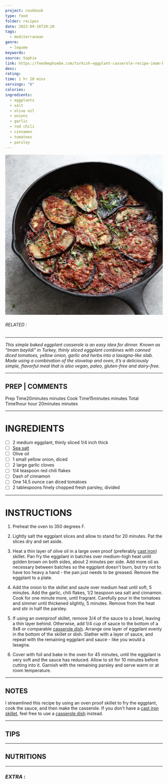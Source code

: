 ```yaml
---
project: cookbook
type: food
folder: recipes
date: 2023-09-26T20:20
tags:
  - mediterranean
genre:
  - legume
keywords: 
source: Sophie
link: https://feedmephoebe.com/turkish-eggplant-casserole-recipe-imam-bayildi/
desc: 
rating: 
time: 1 hr 20 mins
servings: "6"
calories: 
ingredients:
  - eggplants
  - salt
  - olive oil
  - onions
  - garlic
  - red chili
  - cinnamon
  - tomatoes
  - parsley
---
```


![IMAGE](image_407.png)

###### *RELATED* : 
---
_This simple baked eggplant casserole is an easy idea for dinner. Known as “Imam bayildi” in Turkey, thinly sliced eggplant combines with canned diced tomatoes, yellow onion, garlic and herbs into a lasagna-like slab. Made using a combination of the stovetop and oven, it’s a deliciously simple, flavorful meal that is also vegan, paleo, gluten-free and dairy-free._

---
## PREP | COMMENTS

Prep Time20minutes minutes
Cook Time15minutes minutes
Total Time1hour hour 20minutes minutes

---
# INGREDIENTS

- [ ] 2 medium eggplant, thinly sliced 1/4 inch thick
- [ ] [Sea salt](http://amzn.to/2tj5kpu)
- [ ] Olive oil
- [ ] 1 small yellow onion, diced
- [ ] 2 large garlic cloves
- [ ] 1/4 teaspoon red chili flakes
- [ ] Dash of cinnamon
- [ ] One 14.5 ounce can diced tomatoes
- [ ] 2 tablespoons finely chopped fresh parsley, divided

---
# INSTRUCTIONS

1. Preheat the oven to 350 degrees F.
    
2. Lightly salt the eggplant slices and allow to stand for 20 minutes. Pat the slices dry and set aside.
    
3. Heat a thin layer of olive oil in a large oven proof (preferably [cast iron](http://amzn.to/29GGY0w)) skillet. Pan fry the eggplant in batches over medium-high heat until golden brown on both sides, about 2 minutes per side. Add more oil as necessary between batches so the eggplant doesn't burn, but try not to have too heavy a hand - the pan just needs to be greased. Remove the eggplant to a plate.
    
4. Add the onion to the skillet and saute over medium heat until soft, 5 minutes. Add the garlic, chili flakes, 1/2 teaspoon sea salt and cinnamon. Cook for one minute more, until fragrant. Carefully pour in the tomatoes and simmer until thickened slightly, 5 minutes. Remove from the heat and stir in half the parsley.
    
5. If using an ovenproof skillet, remove 3/4 of the sauce to a bowl, leaving a thin layer behind. Otherwise, add 1/4 cup of sauce to the bottom of a 8x8 or comparable [casserole dish](http://amzn.to/29BQI6q). Arrange one layer of eggplant evenly in the bottom of the skillet or dish. Slather with a layer of sauce, and repeat with the remaining eggplant and sauce - like you would a lasagna.
    
6. Cover with foil and bake in the oven for 45 minutes, until the eggplant is very soft and the sauce has reduced. Allow to sit for 10 minutes before cutting into it. Garnish with the remaining parsley and serve warm or at room temperature.

---
## NOTES

I streamlined this recipe by using an oven proof skillet to fry the eggplant, cook the sauce, and then make the casserole. If you don't have a [cast iron skillet](http://amzn.to/29GGY0w), feel free to use a [casserole dish](http://amzn.to/29BQI6q) instead.

---
## TIPS



---
## NUTRITIONS



---
### *EXTRA* :



